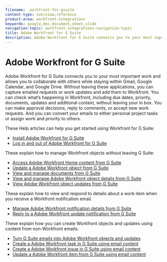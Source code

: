 ```yaml
---
filename: _workfront-for-gsuite
content-type: overview;reference
product-area: workfront-integrations
keywords: google,doc,document,sheet,slide
navigation-topic: workfront-integrations-navigation-topic
title: Adobe Workfront for G Suite
description: Adobe Workfront for G Suite connects you to your most important work and allows you to collaborate with others while staying within Gmail, Google Calendar, and Google Drive. Without leaving these applications, you can capture emailed requests or work updates and add them to Workfront. You can check what’s happening in Workfront, including due dates, priority, documents, updates and additional context, without leaving your in box. You can make approval decisions, reply to comments, or accept new work requests. And you can convert your emails to either personal project tasks or assign work and priority to others.
---
```


# Adobe Workfront for G Suite

Adobe Workfront for G Suite connects you to your most important work and allows you to collaborate with others while staying within Gmail, Google Calendar, and Google Drive. Without leaving these applications, you can capture emailed requests or work updates and add them to Workfront. You can check what’s happening in Workfront, including due dates, priority, documents, updates and additional context, without leaving your in box. You can make approval decisions, reply to comments, or accept new work requests. And you can convert your emails to either personal project tasks or assign work and priority to others.

These Help articles can help you get started using Workfront for G Suite:

* [Install Adobe Workfront for G Suite](../../workfront-integrations-and-apps/workfront-for-g-suite/install-workfront-for-gsuite.md) 
* [Log in and out of Adobe Workfront for G Suite](../../workfront-integrations-and-apps/workfront-for-g-suite/log-in-and-out-wf-for-gsuite.md)

These explain how to manage Workfront objects without leaving G Suite:

* [Access Adobe Workfront Home content from G Suite](../../workfront-integrations-and-apps/workfront-for-g-suite/access-wf-home-content-from-g-suite.md) 
* [Update a Adobe Workfront object from G Suite](../../workfront-integrations-and-apps/workfront-for-g-suite/update-a-workfront-object-in-gsuite.md) 
* [View and manage documents from G Suite](../../workfront-integrations-and-apps/workfront-for-g-suite/view-and-manage-documents-in-gsuite.md) 
* [View and manage Adobe Workfront object details from G Suite](../../workfront-integrations-and-apps/workfront-for-g-suite/view-manage-work-item-details-in-gsuite.md) 
* [View Adobe Workfront object updates from G Suite](../../workfront-integrations-and-apps/workfront-for-g-suite/view-object-updates-in-gsuite.md)

These explain how to view and respond to details about a work item when you receive a Workfront notification email.

* [Manage Adobe Workfront notification details from G Suite](../../workfront-integrations-and-apps/workfront-for-g-suite/manage-wf-email-notification-details-in-gsuite.md) 
* [Reply to a Adobe Workfront update notification from G Suite](../../workfront-integrations-and-apps/workfront-for-g-suite/reply-to-wf-update-notification-from-gsuite.md)

These explain how you can create Workfront objects and updates using content from non-Workfront emails:

* [Turn G Suite emails into Adobe Workfront objects and updates](../../workfront-integrations-and-apps/workfront-for-g-suite/turn-gsuite-emails-into-wf-objects-and-updates.md) 
* [Create a Adobe Workfront task in G Suite using email content](../../workfront-integrations-and-apps/workfront-for-g-suite/create-wf-task-in-gsuite-using-email-content.md) 
* [Create a Adobe Workfront issue in G Suite using email content](../../workfront-integrations-and-apps/workfront-for-g-suite/create-wf-issue-in-g-suite-using-email-content.md) 
* [Update a Adobe Workfront item from G Suite using email content](../../workfront-integrations-and-apps/workfront-for-g-suite/update-wf-item-using-email-content.md)

